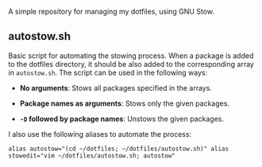 A simple repository for managing my dotfiles, using GNU Stow.

## autostow.sh

Basic script for automating the stowing process. When a package is added to the dotfiles directory,
it should be also added to the corresponding array in `autostow.sh`. The script can be used in the
following ways:

- **No arguments**: Stows all packages specified in the arrays.

- **Package names as arguments**: Stows only the given packages.

- **`-D` followed by package names**: Unstows the given packages.

I also use the following aliases to automate the process:

`
alias autostow="(cd ~/dotfiles; ~/dotfiles/autostow.sh)"
alias stowedit="vim ~/dotfiles/autostow.sh; autostow"
`
